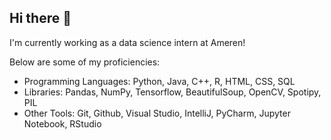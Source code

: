 ## Hi there 👋

I'm currently working as a data science intern at Ameren!

Below are some of my proficiencies:
- Programming Languages: Python, Java, C++, R, HTML, CSS, SQL
- Libraries: Pandas, NumPy, Tensorflow, BeautifulSoup, OpenCV, Spotipy, PIL
- Other Tools: Git, Github, Visual Studio, IntelliJ, PyCharm, Jupyter Notebook, RStudio

<!--
**manntalati/manntalati** is a ✨ _special_ ✨ repository because its `README.md` (this file) appears on your GitHub profile.

Here are some ideas to get you started:

- 🔭 I’m currently working on ...
- 🌱 I’m currently learning ...
- 👯 I’m looking to collaborate on ...
- 🤔 I’m looking for help with ...
- 💬 Ask me about ...
- 📫 How to reach me: ...
- 😄 Pronouns: ...
- ⚡ Fun fact: ...
-->
